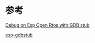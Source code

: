 # 参考

[Debug on Esp Open Rtos with GDB stub](http://correderajorge.github.io/esp-gdb-freertos/)

[esp-gdbstub](https://github.com/espressif/esp-gdbstub)